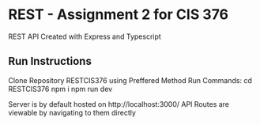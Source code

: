 # REST - Assignment 2 for CIS 376

REST API Created with Express and Typescript

## Run Instructions

Clone Repository RESTCIS376 using Preffered Method
Run Commands:
    cd RESTCIS376
    npm i
    npm run dev

Server is by default hosted on http://localhost:3000/
API Routes are viewable by navigating to them directly